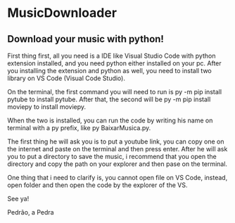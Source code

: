 # MusicDownloader

## Download your music with python!

First thing first, all you need is a IDE like Visual Studio Code with python extension installed, and you need python either installed on your pc. 
After you installing the extension and python as well, you need to install two library on VS Code (Visual Code Studio).

On the terminal, the first command you will need to run is py -m pip install pytube to install pytube. 
After that, the second will be py -m pip install moviepy to install moviepy.

When the two is installed, you can run the code by writing his name on terminal with a py prefix, like py BaixarMusica.py.

The first thing he will ask you is to put a youtube link, you can copy one on the internet and paste on the terminal and then press enter. 
After he will ask you to put a directory to save the music, i recommend that you open the directory and copy the path on your explorer and then pase on the terminal. 

One thing that i need to clarify is, you cannot open file on VS Code, instead, open folder and then open the code by the explorer of the VS.

See ya!

Pedrão, a Pedra
